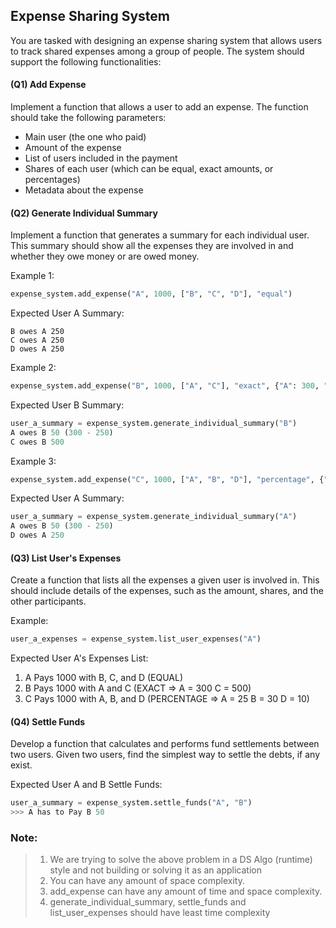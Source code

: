 ## Expense Sharing System

You are tasked with designing an expense sharing system that allows users to track shared expenses among a group of people. The system should support the following functionalities:

#### (Q1) Add Expense

Implement a function that allows a user to add an expense. The function should take the following parameters:

- Main user (the one who paid)
- Amount of the expense
- List of users included in the payment
- Shares of each user (which can be equal, exact amounts, or percentages)
- Metadata about the expense


#### (Q2) Generate Individual Summary

Implement a function that generates a summary for each individual user. This summary should show all the expenses they are involved in and whether they owe money or are owed money.

Example 1: 
```python
expense_system.add_expense("A", 1000, ["B", "C", "D"], "equal")
```
Expected User A Summary:
```
B owes A 250
C owes A 250
D owes A 250
```

Example 2:
```python
expense_system.add_expense("B", 1000, ["A", "C"], "exact", {"A": 300, "C": 500})
```
Expected User B Summary:

```python
user_a_summary = expense_system.generate_individual_summary("B")
A owes B 50 (300 - 250)
C owes B 500
```

Example 3:
```python
expense_system.add_expense("C", 1000, ["A", "B", "D"], "percentage", {"A": 25, "B": 30, "D": 10})
```
Expected User A Summary:
```python
user_a_summary = expense_system.generate_individual_summary("A")
A owes B 50 (300 - 250)
D owes A 250
```

#### (Q3) List User's Expenses

Create a function that lists all the expenses a given user is involved in. This should include details of the expenses, such as the amount, shares, and the other participants.

Example:
```python
user_a_expenses = expense_system.list_user_expenses("A")
```
Expected User A's Expenses List:
1. A Pays 1000 with B, C, and D (EQUAL)
2. B Pays 1000 with A and C (EXACT => A = 300 C = 500)
3. C Pays 1000 with A, B, and D (PERCENTAGE => A = 25 B = 30 D = 10)


#### (Q4) Settle Funds

Develop a function that calculates and performs fund settlements between two users. Given two users, find the simplest way to settle the debts, if any exist.

Expected User A and B Settle Funds:
```python
user_a_summary = expense_system.settle_funds("A", "B")
>>> A has to Pay B 50
```


### Note:
> 1. We are trying to solve the above problem in a DS Algo (runtime) style and not building or solving it as an application
> 2. You can have any amount of space complexity.
> 3. add_expense can have any amount of time and space complexity.
> 4. generate_individual_summary, settle_funds and list_user_expenses should have least time complexity
